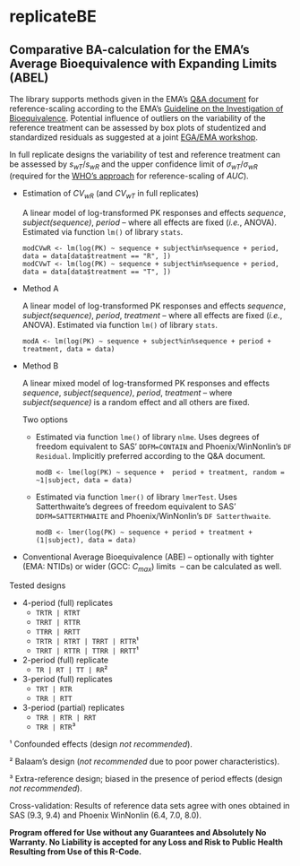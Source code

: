 # replicateBE
## Comparative BA-calculation for the EMA’s Average Bioequivalence with Expanding Limits (ABEL)

The library supports methods given in the EMA’s [Q&A document](https://www.ema.europa.eu/en/documents/scientific-guideline/questions-answers-positions-specific-questions-addressed-pharmacokinetics-working-party_en.pdf) for reference-scaling according to the EMA’s [Guideline on the Investigation of Bioequivalence](https://www.ema.europa.eu/en/documents/scientific-guideline/guideline-investigation-bioequivalence-rev1_en.pdf). Potential influence of outliers on the variability of the reference treatment can be assessed by box plots of studentized and standardized residuals as suggested at a joint [EGA/EMA workshop](https://www.medicinesforeurope.com/wp-content/uploads/2016/03/EGA_BEQ_QA_WEB_QA_1_32.pdf).

In full replicate designs the variability of test and reference treatment can be assessed by _s<sub>wT</sub>_/_s<sub>wR</sub>_ and the upper confidence limit of <em>σ<sub>wT</sub></em>/<em>σ<sub>wR</sub></em> (required for the [WHO’s approach](https://extranet.who.int/prequal/sites/default/files/documents/AUC_criteria_November2018.pdf) for reference-scaling of _AUC_).


- Estimation of <em>CV<sub>wR</sub></em> (and <em>CV<sub>wT</sub></em> in full replicates)

  A linear model of log-transformed PK responses and effects _sequence_, _subject(sequence)_, _period_&nbsp;– where all effects are fixed (_i.e._, ANOVA). Estimated via function ```lm()``` of library ```stats```.
  ```Rscript
  modCVwR <- lm(log(PK) ~ sequence + subject%in%sequence + period, data = data[data$treatment == "R", ])
  modCVwT <- lm(log(PK) ~ sequence + subject%in%sequence + period, data = data[data$treatment == "T", ])
  ```
 

- Method A
  
  A linear model of log-transformed PK responses and effects _sequence_, _subject(sequence)_, _period_, _treatment_&nbsp;– where all effects are fixed (_i.e._, ANOVA). Estimated via function ```lm()``` of library ```stats```.
  ```Rscript
  modA <- lm(log(PK) ~ sequence + subject%in%sequence + period + treatment, data = data)
  ```
  
- Method B
  
  A linear mixed model of log-transformed PK responses and effects _sequence_, _subject(sequence)_, _period_, _treatment_&nbsp;– where _subject(sequence)_ is a random effect and all others are fixed.
  
  Two options
    - Estimated via function ```lme()``` of library ```nlme```. Uses degrees of freedom equivalent to SAS’ ```DDFM=CONTAIN``` and Phoenix/WinNonlin’s ```DF Residual```. Implicitly preferred according to the Q&A document.
      ```Rscript
      modB <- lme(log(PK) ~ sequence +  period + treatment, random = ~1|subject, data = data)
      ```    
    - Estimated via function ```lmer()``` of library ```lmerTest```. Uses Satterthwaite’s degrees of freedom equivalent to SAS’ ```DDFM=SATTERTHWAITE``` and Phoenix/WinNonlin’s ```DF Satterthwaite```.
      ```Rscript
      modB <- lmer(log(PK) ~ sequence + period + treatment + (1|subject), data = data)
      ```


- Conventional Average Bioequivalence (ABE)&nbsp;– optionally with tighter (EMA: NTIDs) or wider (GCC: _C<sub>max</sub>_) limits
             &nbsp;– can be calculated as well.

Tested designs
- 4-period (full) replicates
  - ```TRTR | RTRT```
  - ```TRRT | RTTR```
  - ```TTRR | RRTT```
  - ```TRTR | RTRT | TRRT | RTTR```¹
  - ```TRRT | RTTR | TTRR | RRTT```¹
- 2-period (full) replicate
  - ```TR | RT | TT | RR```²
- 3-period (full) replicates
  - ```TRT | RTR```
  - ```TRR | RTT```
- 3-period (partial) replicates
  - ```TRR | RTR | RRT```
  - ```TRR | RTR```³

¹ Confounded effects (design _not recommended_).

² Balaam’s design (_not recommended_ due to poor power characteristics).

³ Extra-reference design; biased in the presence of period effects (design _not recommended_).

Cross-validation: Results of reference data sets agree with ones obtained in SAS (9.3, 9.4) and Phoenix WinNonlin (6.4, 7.0, 8.0).

**Program offered for Use without any Guarantees and Absolutely No Warranty. No Liability is accepted for any Loss and Risk to Public Health Resulting from Use of this R-Code.**
